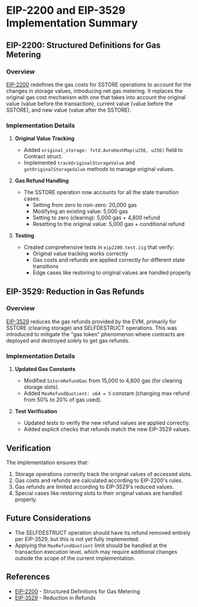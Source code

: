 # EIP-2200 and EIP-3529 Implementation Summary

## EIP-2200: Structured Definitions for Gas Metering

### Overview

[EIP-2200](https://eips.ethereum.org/EIPS/eip-2200) redefines the gas costs for SSTORE operations to account for the changes in storage values, introducing net gas metering. It replaces the original gas cost mechanism with one that takes into account the original value (value before the transaction), current value (value before the SSTORE), and new value (value after the SSTORE).

### Implementation Details

1. **Original Value Tracking**
   - Added `original_storage: ?std.AutoHashMap(u256, u256)` field to Contract struct.
   - Implemented `trackOriginalStorageValue` and `getOriginalStorageValue` methods to manage original values.

2. **Gas Refund Handling**
   - The SSTORE operation now accounts for all the state transition cases:
     - Setting from zero to non-zero: 20,000 gas
     - Modifying an existing value: 5,000 gas
     - Setting to zero (clearing): 5,000 gas + 4,800 refund
     - Resetting to the original value: 5,000 gas + conditional refund

3. **Testing**
   - Created comprehensive tests in `eip2200.test.zig` that verify:
     - Original value tracking works correctly
     - Gas costs and refunds are applied correctly for different state transitions
     - Edge cases like restoring to original values are handled properly

## EIP-3529: Reduction in Gas Refunds

### Overview

[EIP-3529](https://eips.ethereum.org/EIPS/eip-3529) reduces the gas refunds provided by the EVM, primarily for SSTORE (clearing storage) and SELFDESTRUCT operations. This was introduced to mitigate the "gas token" phenomenon where contracts are deployed and destroyed solely to get gas refunds.

### Implementation Details

1. **Updated Gas Constants**
   - Modified `SstoreRefundGas` from 15,000 to 4,800 gas (for clearing storage slots).
   - Added `MaxRefundQuotient: u64 = 5` constant (changing max refund from 50% to 20% of gas used).

2. **Test Verification**
   - Updated tests to verify the new refund values are applied correctly.
   - Added explicit checks that refunds match the new EIP-3529 values.

## Verification

The implementation ensures that:

1. Storage operations correctly track the original values of accessed slots.
2. Gas costs and refunds are calculated according to EIP-2200's rules.
3. Gas refunds are limited according to EIP-3529's reduced values.
4. Special cases like restoring slots to their original values are handled properly.

## Future Considerations

- The SELFDESTRUCT operation should have its refund removed entirely per EIP-3529, but this is not yet fully implemented.
- Applying the `MaxRefundQuotient` limit should be handled at the transaction execution level, which may require additional changes outside the scope of the current implementation.

## References

- [EIP-2200](https://eips.ethereum.org/EIPS/eip-2200) - Structured Definitions for Gas Metering
- [EIP-3529](https://eips.ethereum.org/EIPS/eip-3529) - Reduction in Refunds